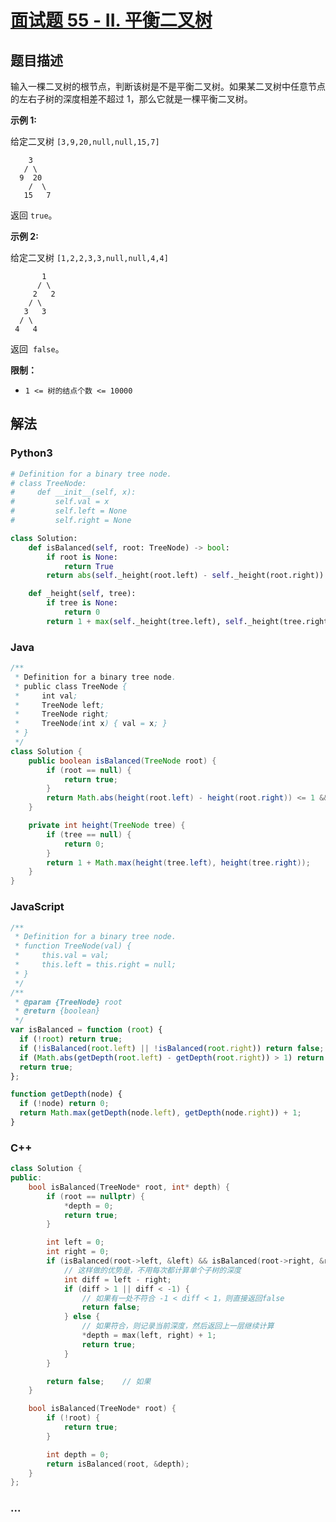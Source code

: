 # [面试题 55 - II. 平衡二叉树](https://leetcode-cn.com/problems/ping-heng-er-cha-shu-lcof/)

## 题目描述

输入一棵二叉树的根节点，判断该树是不是平衡二叉树。如果某二叉树中任意节点的左右子树的深度相差不超过 1，那么它就是一棵平衡二叉树。

**示例 1:**

给定二叉树 `[3,9,20,null,null,15,7]`

```
    3
   / \
  9  20
    /  \
   15   7
```

返回 `true`。

**示例 2:**

给定二叉树 `[1,2,2,3,3,null,null,4,4]`

```
       1
      / \
     2   2
    / \
   3   3
  / \
 4   4
```

返回  `false`。

**限制：**

- `1 <= 树的结点个数 <= 10000`

## 解法

<!-- tabs:start -->

### **Python3**

```python
# Definition for a binary tree node.
# class TreeNode:
#     def __init__(self, x):
#         self.val = x
#         self.left = None
#         self.right = None

class Solution:
    def isBalanced(self, root: TreeNode) -> bool:
        if root is None:
            return True
        return abs(self._height(root.left) - self._height(root.right)) <= 1 and self.isBalanced(root.left) and self.isBalanced(root.right)

    def _height(self, tree):
        if tree is None:
            return 0
        return 1 + max(self._height(tree.left), self._height(tree.right))
```

### **Java**

```java
/**
 * Definition for a binary tree node.
 * public class TreeNode {
 *     int val;
 *     TreeNode left;
 *     TreeNode right;
 *     TreeNode(int x) { val = x; }
 * }
 */
class Solution {
    public boolean isBalanced(TreeNode root) {
        if (root == null) {
            return true;
        }
        return Math.abs(height(root.left) - height(root.right)) <= 1 && isBalanced(root.left) && isBalanced(root.right);
    }

    private int height(TreeNode tree) {
        if (tree == null) {
            return 0;
        }
        return 1 + Math.max(height(tree.left), height(tree.right));
    }
}
```

### **JavaScript**

```js
/**
 * Definition for a binary tree node.
 * function TreeNode(val) {
 *     this.val = val;
 *     this.left = this.right = null;
 * }
 */
/**
 * @param {TreeNode} root
 * @return {boolean}
 */
var isBalanced = function (root) {
  if (!root) return true;
  if (!isBalanced(root.left) || !isBalanced(root.right)) return false;
  if (Math.abs(getDepth(root.left) - getDepth(root.right)) > 1) return false;
  return true;
};

function getDepth(node) {
  if (!node) return 0;
  return Math.max(getDepth(node.left), getDepth(node.right)) + 1;
}
```

### **C++**

```cpp
class Solution {
public:
    bool isBalanced(TreeNode* root, int* depth) {
        if (root == nullptr) {
            *depth = 0;
            return true;
        }

        int left = 0;
        int right = 0;
        if (isBalanced(root->left, &left) && isBalanced(root->right, &right)) {
            // 这样做的优势是，不用每次都计算单个子树的深度
            int diff = left - right;
            if (diff > 1 || diff < -1) {
                // 如果有一处不符合 -1 < diff < 1，则直接返回false
                return false;
            } else {
                // 如果符合，则记录当前深度，然后返回上一层继续计算
                *depth = max(left, right) + 1;
                return true;
            }
        }

        return false;    // 如果
    }

    bool isBalanced(TreeNode* root) {
        if (!root) {
            return true;
        }

        int depth = 0;
        return isBalanced(root, &depth);
    }
};
```

### **...**

```

```

<!-- tabs:end -->
